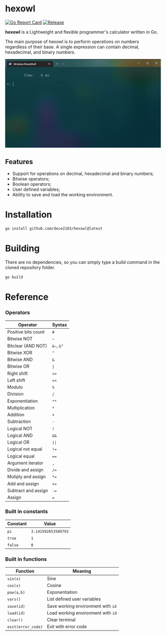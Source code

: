 # **hexowl**

[![Go Report Card](https://goreportcard.com/badge/github.com/dece2183/hexowl)](https://goreportcard.com/report/github.com/dece2183/hexowl)
[![Release](https://img.shields.io/github/v/release/dece2183/hexowl)](https://github.com/dece2183/hexowl/releases)

**hexowl** is a Lightweight and flexible programmer's calculator written in Go.

The main purpose of hexowl is to perform operations on numbers regardless of their base. A single expression can contain decimal, hexadecimal, and binary numbers.

![Work demonstration](/.github/assets/demo.gif)

## Features
 - Support for operations on decimal, hexadecimal and binary numbers;
 - Bitwise operators;
 - Boolean operators;
 - User defined variables;
 - Ability to save and load the working environment.

# Installation

```bash
go install github.com/dece2183/hexowl@latest 
```

# Building

There are no dependencies, so you can simply type a build command in the cloned repository folder.

```bash
go build
```

# Reference

### Operators

|Operator           |Syntax     |
|-------------------|-----------|
|Positive bits count|`#`        |
|Bitwise NOT        |`~`        |
|Bitclear (AND NOT) |`&~`, `&^` |
|Bitwise XOR        |`^`        |
|Bitwise AND        |`&`        |
|Bitwise OR         |`\|`       |
|Right shift        |`>>`       |
|Left shift         |`<<`       |
|Modulo             |`%`        |
|Division           |`/`        |
|Exponentiation     |`**`       |
|Multiplication     |`*`        |
|Addition           |`+`        |
|Subtraction        |`-`        |
|Logical NOT        |`!`        |
|Logical AND        |`&&`       |
|Logical OR         |`\|\|`     |
|Logical not equal  |`!=`       |
|Logical equal      |`==`       |
|Argument iterator  |`,`        |
|Divide and assign  |`/=`       |
|Mutiply and assign |`*=`       |
|Add and assign     |`+=`       |
|Subtract and assign|`-=`       |
|Assign             |`=`        |

### Built in constants

|Constant           |Value              |
|-------------------|-------------------|
|`pi`               |`3.141592653589793`|
|`true`             |`1`                |
|`false`            |`0`                |

### Built in functions

|Function           |Meaning                            |
|-------------------|-----------------------------------|
|`sin(x)`           |Sine                               |
|`cos(x)`           |Cosine                             |
|`pow(a,b)`         |Exponentiation                     |
|`vars()`           |List defined user variables        |
|`save(id)`         |Save working environment with `id` |
|`load(id)`         |Load working environment with `id` |
|`clear()`          |Clear terminal                     |
|`exit(error_code)` |Exit with error code               |
